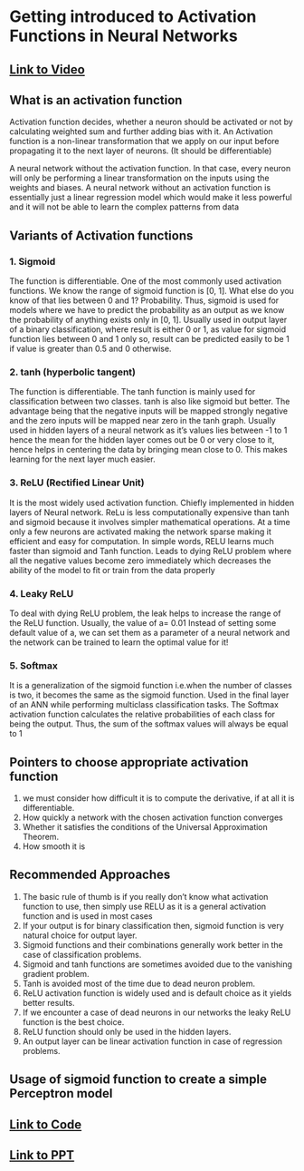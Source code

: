 # Getting introduced to Activation Functions in Neural Networks
## [Link to Video](https://drive.google.com/drive/folders/1Vfizxy3N7RvvPGkyMpSB-IZ9aH6Kx-2n?usp=sharing)

## What is an activation function
Activation function decides, whether a neuron should be activated or not by calculating weighted sum and further adding bias with it. 
An Activation function is a non-linear transformation that we apply on our input before propagating it to the next layer of neurons.
(It should be differentiable)

A neural network without the activation function. In that case, every neuron will only be performing a linear transformation on the inputs using the weights and biases. 
A neural network without an activation function is essentially just a linear regression model which would make it less powerful and it will not be able to learn the complex patterns from data

## Variants of Activation functions

### 1. Sigmoid
The function is differentiable. One of the most commonly used activation functions.
We know the range of sigmoid function is [0, 1]. What else do you know of that lies between 0 and 1?
Probability.
Thus, sigmoid is used for models where we have to predict the probability as an output as we know the probability of anything exists only in [0, 1].
Usually used in output layer of a binary classification, where result is either 0 or 1, as value for sigmoid function lies between 0 and 1 only so, result can be predicted easily to be 1 if value is greater than 0.5 and 0 otherwise.

### 2. tanh (hyperbolic tangent)
The function is differentiable. The tanh function is mainly used for classification between two classes.
tanh is also like sigmoid but better. The advantage being that the negative inputs will be mapped strongly negative and the zero inputs will be mapped near zero in the tanh graph.
Usually used in hidden layers of a neural network as it’s values lies between -1 to 1 hence the mean for the hidden layer comes out be 0 or very close to it, hence helps in centering the data by bringing mean close to 0. This makes learning for the next layer much easier.

### 3. ReLU (Rectified Linear Unit) 
It is the most widely used activation function. Chiefly implemented in hidden layers of Neural network.
ReLu is less computationally expensive than tanh and sigmoid because it involves simpler mathematical operations. At a time only a few neurons are activated making the network sparse making it efficient and easy for computation. In simple words, RELU learns much faster than sigmoid and Tanh function.
Leads to dying ReLU problem where all the negative values become zero immediately which decreases the ability of the model to fit or train from the data properly

### 4. Leaky ReLU
To deal with dying ReLU problem, the leak helps to increase the range of the ReLU function. Usually, the value of a= 0.01
Instead of setting some default value of a, we can set them as a parameter of a neural network and the network can be trained to learn the optimal value for it!

### 5. Softmax

It is a generalization of the sigmoid function i.e.when the number of classes is two, it becomes the same as the sigmoid function.
Used in the final layer of an ANN while performing multiclass classification tasks. 
The Softmax activation function calculates the relative probabilities of each class for being the output. Thus, the sum of the softmax values will always be equal to 1

## Pointers to choose appropriate activation function 
1. we must consider how difficult it is to compute the derivative, if at all it is differentiable.
2. How quickly a network with the chosen activation function converges
3. Whether it satisfies the conditions of the Universal Approximation Theorem.
4. How smooth it is

## Recommended Approaches
1. The basic rule of thumb is if you really don’t know what activation function to use, then simply use RELU as it is a general activation function and is used in most cases 
2. If your output is for binary classification then, sigmoid function is very natural choice for output layer.
3. Sigmoid functions and their combinations generally work better in the case of classification problems.
4. Sigmoid and tanh functions are sometimes avoided due to the vanishing gradient problem.
5. Tanh is avoided most of the time due to dead neuron problem.
6. ReLU activation function is widely used and is default choice as it yields better results.
7. If we encounter a case of dead neurons in our networks the leaky ReLU function is the best choice.
8. ReLU function should only be used in the hidden layers.
9. An output layer can be linear activation function in case of regression problems.

## Usage of sigmoid function to create a simple Perceptron model
## [Link to Code](https://drive.google.com/drive/folders/1Vfizxy3N7RvvPGkyMpSB-IZ9aH6Kx-2n?usp=sharing)

## [Link to PPT](https://drive.google.com/drive/folders/1Vfizxy3N7RvvPGkyMpSB-IZ9aH6Kx-2n?usp=sharing)
